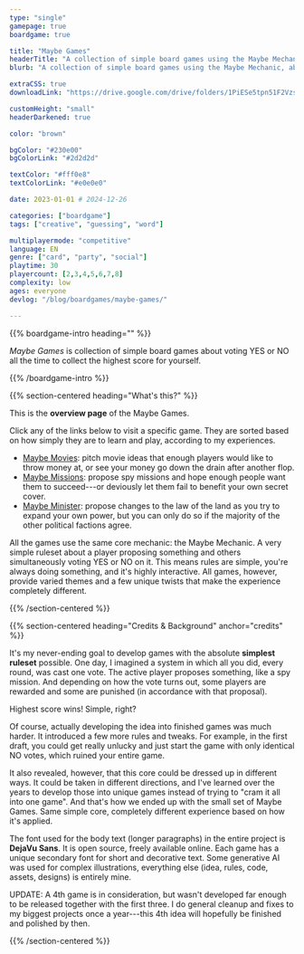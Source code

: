 ```yaml
---
type: "single"
gamepage: true
boardgame: true

title: "Maybe Games"
headerTitle: "A collection of simple board games using the Maybe Mechanic."
blurb: "A collection of simple board games using the Maybe Mechanic, about voting for or against your friend's proposals at the most strategic times."

extraCSS: true
downloadLink: "https://drive.google.com/drive/folders/1PiESe5tpn51F2VzsQLyzUKud6AgdPmVJ"

customHeight: "small"
headerDarkened: true

color: "brown"

bgColor: "#230e00"
bgColorLink: "#2d2d2d"

textColor: "#fff0e8"
textColorLink: "#e0e0e0"

date: 2023-01-01 # 2024-12-26

categories: ["boardgame"]
tags: ["creative", "guessing", "word"]

multiplayermode: "competitive"
language: EN
genre: ["card", "party", "social"]
playtime: 30
playercount: [2,3,4,5,6,7,8]
complexity: low
ages: everyone
devlog: "/blog/boardgames/maybe-games/"

---
```


{{% boardgame-intro heading="" %}}

_Maybe Games_ is collection of simple board games about voting YES or NO all the time to collect the highest score for yourself.

{{% /boardgame-intro %}}

{{% section-centered heading="What's this?" %}}

This is the **overview page** of the Maybe Games. 

Click any of the links below to visit a specific game. They are sorted based on how simply they are to learn and play, according to my experiences.

* [Maybe Movies](/maybe-games/vote/maybe-movies/): pitch movie ideas that enough players would like to throw money at, or see your money go down the drain after another flop.
* [Maybe Missions](/maybe-games/vote/maybe-missions/): propose spy missions and hope enough people want them to succeed---or deviously let them fail to benefit your own secret cover.
* [Maybe Minister](/maybe-games/vote/maybe-minister/): propose changes to the law of the land as you try to expand your own power, but you can only do so if the majority of the other political factions agree.

All the games use the same core mechanic: the Maybe Mechanic. A very simple ruleset about a player proposing something and others simultaneously voting YES or NO on it. This means rules are simple, you're always doing something, and it's highly interactive. All games, however, provide varied themes and a few unique twists that make the experience completely different.

{{% /section-centered %}}

{{% section-centered heading="Credits & Background" anchor="credits" %}}

It's my never-ending goal to develop games with the absolute **simplest ruleset** possible. One day, I imagined a system in which all you did, every round, was cast one vote. The active player proposes something, like a spy mission. And depending on how the vote turns out, some players are rewarded and some are punished (in accordance with that proposal). 

Highest score wins! Simple, right?

Of course, actually developing the idea into finished games was much harder. It introduced a few more rules and tweaks. For example, in the first draft, you could get really unlucky and just start the game with only identical NO votes, which ruined your entire game.

It also revealed, however, that this core could be dressed up in different ways. It could be taken in different directions, and I've learned over the years to develop those into unique games instead of trying to "cram it all into one game". And that's how we ended up with the small set of Maybe Games. Same simple core, completely different experience based on how it's applied.

The font used for the body text (longer paragraphs) in the entire project is **DejaVu Sans**. It is open source, freely available online. Each game has a unique secondary font for short and decorative text. Some generative AI was used for complex illustrations, everything else (idea, rules, code, assets, designs) is entirely mine.

UPDATE: A 4th game is in consideration, but wasn't developed far enough to be released together with the first three. I do general cleanup and fixes to my biggest projects once a year---this 4th idea will hopefully be finished and polished by then.

<!--- @TODO: remove this text when the 4th game actually launches, of course --->

{{% /section-centered %}}